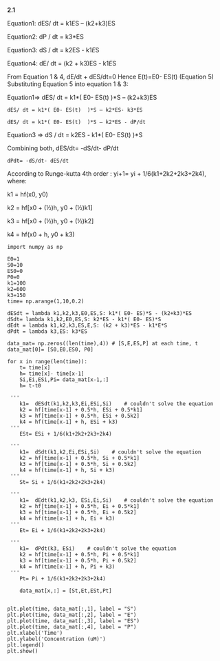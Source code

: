 **2.1**  

Equation1: dES/ dt = k1*E*S – (k2+k3)ES  

Equation2: dP / dt = k3*ES

Equation3: dS / dt = k2ES - k1*E*S

Equation4: dE/ dt = (k2 + k3)ES - k1*E*S 

From Equation 1 & 4, dE/dt + dES/dt=0
Hence E(t)=E0- ES(t)  (Equation 5)
Substituting Equation 5 into equation 1 & 3:

Equation1=>  dES/ dt = k1*( E0- ES(t)  )*S – (k2+k3)ES  
	
	dES/ dt = k1*( E0- ES(t)  )*S – k2*ES- k3*ES
	
	dES/ dt = k1*( E0- ES(t)  )*S – k2*ES - dP/dt

Equation3 => dS / dt = k2ES - k1*( E0- ES(t)  )*S

Combining both, dES/dt= -dS/dt- dP/dt 

	dPdt= -dS/dt- dES/dt

According to Runge-kutta 4th order : yi+1= yi + 1/6(k1+2k2+2k3+2k4), where: 

k1 = hf(x0, y0)

k2 = hf[x0 + (½)h, y0 + (½)k1]

k3 = hf[x0 + (½)h, y0 + (½)k2]

k4 = hf(x0 + h, y0 + k3)


```
import numpy as np

E0=1
S0=10
ES0=0
P0=0
k1=100
k2=600
k3=150
time= np.arange(1,10,0.2)

dESdt = lambda k1,k2,k3,E0,ES,S: k1*( E0- ES)*S - (k2+k3)*ES  
dSdt= lambda k1,k2,E0,ES,S: k2*ES - k1*( E0- ES)*S
dEdt = lambda k1,k2,k3,ES,E,S: (k2 + k3)*ES - k1*E*S
dPdt = lambda k3,ES: k3*ES

data_mat= np.zeros((len(time),4)) # [S,E,ES,P] at each time, t
data_mat[0]= [S0,E0,ES0, P0]

for x in range(len(time)):
    t= time[x]
    h= time[x]- time[x-1]
    Si,Ei,ESi,Pi= data_mat[x-1,:]
    h= t-t0 
  
 '''   
    k1=  dESdt(k1,k2,k3,Ei,ESi,Si)    # couldn't solve the equation
    k2 = hf[time[x-1] + 0.5*h, ESi + 0.5*k1]
    k3 = hf[time[x-1] + 0.5*h, ESi + 0.5k2]
    k4 = hf(time[x-1] + h, ESi + k3)
 '''    
    ESt= ESi + 1/6(k1+2k2+2k3+2k4)
        
 '''   
    k1=  dSdt(k1,k2,Ei,ESi,Si)    # couldn't solve the equation
    k2 = hf[time[x-1] + 0.5*h, Si + 0.5*k1]
    k3 = hf[time[x-1] + 0.5*h, Si + 0.5k2]
    k4 = hf(time[x-1] + h, Si + k3)
 '''    
    St= Si + 1/6(k1+2k2+2k3+2k4)

 '''   
    k1=  dEdt(k1,k2,k3, ESi,Ei,Si)    # couldn't solve the equation
    k2 = hf[time[x-1] + 0.5*h, Ei + 0.5*k1]
    k3 = hf[time[x-1] + 0.5*h, Ei + 0.5k2]
    k4 = hf(time[x-1] + h, Ei + k3)
 '''    
    Et= Ei + 1/6(k1+2k2+2k3+2k4)

 '''   
    k1=  dPdt(k3, ESi)    # couldn't solve the equation
    k2 = hf[time[x-1] + 0.5*h, Pi + 0.5*k1]
    k3 = hf[time[x-1] + 0.5*h, Pi + 0.5k2]
    k4 = hf(time[x-1] + h, Pi + k3)
 '''    
    Pt= Pi + 1/6(k1+2k2+2k3+2k4)
    
    data_mat[x,:] = [St,Et,ESt,Pt]


plt.plot(time, data_mat[:,1], label = "S")
plt.plot(time, data_mat[:,2], label = "E")
plt.plot(time, data_mat[:,3], label = "ES")
plt.plot(time, data_mat[:,4], label = "P")
plt.xlabel('Time')
plt.ylabel('Concentration (uM)')
plt.legend()
plt.show()
```
